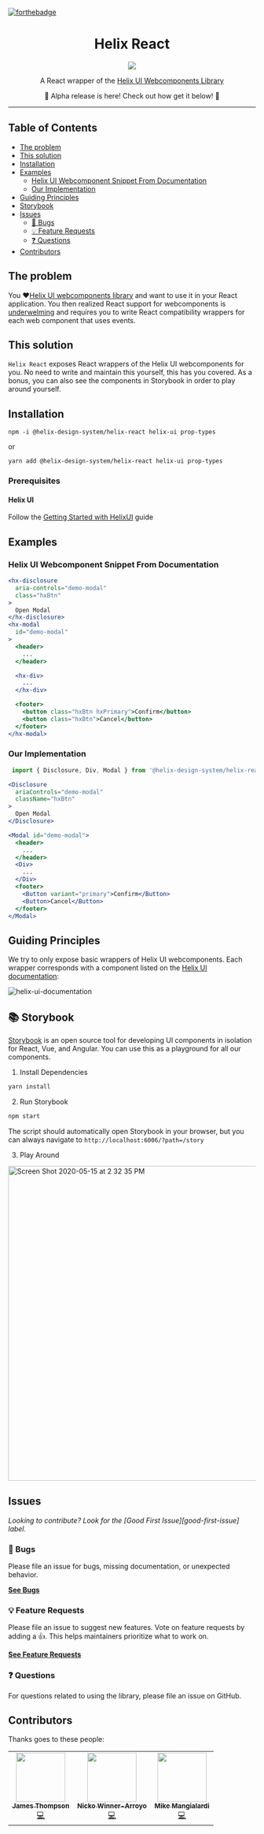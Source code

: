 [![forthebadge](https://img.shields.io/badge/Made%20With-React-blue?style=for-the-badge&logo=react&labelColor=202020&color=62DAFB)](https://reactjs.org/)

<div align="center">
  <h1>Helix React</h1>

  <p align="center">
    <img src="https://user-images.githubusercontent.com/22566333/82078061-7e8f0700-96ae-11ea-98f5-94be80c8d060.png">
  </p>

  A React wrapper of the [Helix UI Webcomponents Library](https://github.com/HelixDesignSystem/helix-ui/)
  
  🚀 Alpha release is here! Check out how get it below! 🌻
</div>

<hr />

## Table of Contents

- [The problem](#the-problem)
- [This solution](#this-solution)
- [Installation](#installation)
- [Examples](#examples)
  - [Helix UI Webcomponent Snippet From Documentation](#helix-ui-webcomponent-snippet-from-documentation)
  - [Our Implementation](#our-implementation)
- [Guiding Principles](#guiding-principles)
- [Storybook](#-storybook)
- [Issues](#issues)
  - [🐛 Bugs](#-bugs)
  - [💡 Feature Requests](#-feature-requests)
  - [❓ Questions](#-questions)
- [Contributors](#contributors)

## The problem

You ❤️[Helix UI webcomponents library](https://helixdesignsystem.github.io/helix-ui/) and want to use it in your React application. You then realized React support for webcomponents is [underwelming](https://custom-elements-everywhere.com/) and requires you to write React compatibility wrappers for each web component that uses events. 

## This solution

`Helix React` exposes React wrappers of the Helix UI webcomponents for you.
No need to write and maintain this yourself, this has you covered. As a bonus,
you can also see the components in Storybook in order to play around yourself.

## Installation

```npm -i @helix-design-system/helix-react helix-ui prop-types```

or

```yarn add @helix-design-system/helix-react helix-ui prop-types```

### Prerequisites

#### Helix UI
Follow the [Getting Started with HelixUI](https://helixdesignsystem.github.io/helix-ui/guides/getting-started/) guide

## Examples

### Helix UI Webcomponent Snippet From Documentation

```jsx
<hx-disclosure
  aria-controls="demo-modal"
  class="hxBtn"
>
  Open Modal
</hx-disclosure>
<hx-modal
  id="demo-modal"
>
  <header>
    ...
  </header>

  <hx-div>
    ...
  </hx-div>

  <footer>
    <button class="hxBtn hxPrimary">Confirm</button>
    <button class="hxBtn">Cancel</button>
  </footer>
</hx-modal>
```

### Our Implementation
```js
 import { Disclosure, Div, Modal } from '@helix-design-system/helix-react';
```

```jsx
<Disclosure
  ariaControls="demo-modal"
  className="hxBtn"
>
  Open Modal
</Disclosure>

<Modal id="demo-modal">
  <header>
    ...
  </header>
  <Div>
    ...
  </Div>
  <footer>
    <Button variant="primary">Confirm</Button>
    <Button>Cancel</Button>
  </footer>
</Modal>
```

## Guiding Principles

We try to only expose basic wrappers of Helix UI webcomponents.
Each wrapper corresponds with a component listed on the [Helix UI documentation](https://helixdesignsystem.github.io/helix-ui/):

![helix-ui-documentation](https://user-images.githubusercontent.com/22566333/82083617-07f70700-96b8-11ea-9581-da1796737e52.png)

## 📚 Storybook
[Storybook](https://storybook.js.org/) is an open source tool for developing UI components
in isolation for React, Vue, and Angular.
You can use this as a playground for all our components.

1. Install Dependencies

```bash
yarn install
```

2. Run Storybook

```bash
npm start
```
The script should automatically open Storybook in your browser, but you can always navigate to `http://localhost:6006/?path=/story`

3. Play Around
<img width="639" alt="Screen Shot 2020-05-15 at 2 32 35 PM" src="https://user-images.githubusercontent.com/22566333/82084224-f5c99880-96b8-11ea-92e2-403b3f4378db.png">

## Issues

_Looking to contribute? Look for the [Good First Issue][good-first-issue]
label._

### 🐛 Bugs

Please file an issue for bugs, missing documentation, or unexpected behavior.

[**See Bugs**](https://github.com/HelixDesignSystem/helix-react/issues?q=is%3Aopen+is%3Aissue+label%3Abug)

### 💡 Feature Requests

Please file an issue to suggest new features. Vote on feature requests by adding
a 👍. This helps maintainers prioritize what to work on.

[**See Feature Requests**](https://github.com/HelixDesignSystem/helix-react/issues?q=is%3Aopen+is%3Aissue+label%3Aenhancement)

### ❓ Questions

For questions related to using the library, please file an issue on GitHub.

## Contributors

Thanks goes to these people:

<table>
  <tr>
    <td align="center"><a href="https://github.com/100stacks"><img src="https://avatars0.githubusercontent.com/u/10120600?s=400&u=7a37b1eba79b6ee2c7753a457b8a33998595fe20&v=4" width="100px;" alt=""/><br /><sub><b>James Thompson</b></sub></a><br /><a href="https://github.com/HelixDesignSystem/helix-react/commits?author=100Stacks" title="Commits">💻</a></td>
    <td align="center"><a href="https://github.com/nicko-winner"><img src="https://avatars0.githubusercontent.com/u/35456401?s=400&v=4" width="100px;" alt=""/><br /><sub><b>Nicko Winner-Arroyo</b></sub></a><br /><a href="https://github.com/HelixDesignSystem/helix-react/commits?author=nicko-winner" title="Commits">💻</a></td>
    <td align="center"><a href="https://github.com/michaelmang"><img src="https://avatars1.githubusercontent.com/u/22566333?s=400&u=4bf26df70a7aaf408bd5e8d187c7066f2950adca&v=4" width="100px;" alt=""/><br /><sub><b>Mike Mangialardi</b></sub></a><br /><a href="https://github.com/HelixDesignSystem/helix-react/commits/master?author=mike.mangialardi@rackspace.com" title="Commits">💻</a></td>
  </tr>
</table>
